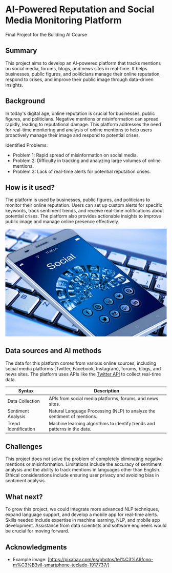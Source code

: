 # AI-Powered Reputation and Social Media Monitoring Platform

Final Project for the Building AI Course

## Summary

This project aims to develop an AI-powered platform that tracks mentions on social media, forums, blogs, and news sites in real-time. It helps businesses, public figures, and politicians manage their online reputation, respond to crises, and improve their public image through data-driven insights.

## Background

In today's digital age, online reputation is crucial for businesses, public figures, and politicians. Negative mentions or misinformation can spread rapidly, leading to reputational damage. This platform addresses the need for real-time monitoring and analysis of online mentions to help users proactively manage their image and respond to potential crises.

Identified Problems:
* Problem 1: Rapid spread of misinformation on social media.
* Problem 2: Difficulty in tracking and analyzing large volumes of online mentions.
* Problem 3: Lack of real-time alerts for potential reputation crises.

## How is it used?

The platform is used by businesses, public figures, and politicians to monitor their online reputation. Users can set up custom alerts for specific keywords, track sentiment trends, and receive real-time notifications about potential crises. The platform also provides actionable insights to improve public image and manage online presence effectively.

<img src="https://github.com/patricio7778/Proyecto-IA/blob/main/images/mobile-phone-1917737_1280%20(1).jpg" width="600">

## Data sources and AI methods

The data for this platform comes from various online sources, including social media platforms (Twitter, Facebook, Instagram), forums, blogs, and news sites. The platform uses APIs like the [Twitter API](https://developer.twitter.com/en/docs) to collect real-time data.

| Syntax               | Description                                                             |
| -------------------- | ----------------------------------------------------------------------- |
| Data Collection      | APIs from social media platforms, forums, and news sites.               |
| Sentiment Analysis   | Natural Language Processing (NLP) to analyze the sentiment of mentions. |
| Trend Identification | Machine learning algorithms to identify trends and patterns in the data.|

## Challenges

This project does not solve the problem of completely eliminating negative mentions or misinformation. Limitations include the accuracy of sentiment analysis and the ability to track mentions in languages other than English. Ethical considerations include ensuring user privacy and avoiding bias in sentiment analysis.

## What next?

To grow this project, we could integrate more advanced NLP techniques, expand language support, and develop a mobile app for real-time alerts. Skills needed include expertise in machine learning, NLP, and mobile app development. Assistance from data scientists and software engineers would be crucial for moving forward.

## Acknowledgments

* Example image: [https://pixabay.com/es/photos/tel%C3%A9fono-m%C3%B3vil-smartphone-teclado-1917737/]
